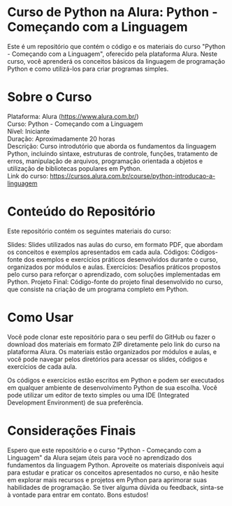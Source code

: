 # Curso de Python na Alura: Python - Começando com a Linguagem
Este é um repositório que contém o código e os materiais do curso "Python - Começando com a Linguagem", oferecido pela plataforma Alura. Neste curso, você aprenderá os conceitos básicos da linguagem de programação Python e como utilizá-los para criar programas simples.

# Sobre o Curso
Plataforma: Alura (https://www.alura.com.br/)<br>
Curso: Python - Começando com a Linguagem<br>
Nível: Iniciante<br>
Duração: Aproximadamente 20 horas<br>
Descrição: Curso introdutório que aborda os fundamentos da linguagem Python, incluindo sintaxe, estruturas de controle, funções, tratamento de erros, manipulação de arquivos, programação orientada a objetos e utilização de bibliotecas populares em Python.<br>
Link do curso: https://cursos.alura.com.br/course/python-introducao-a-linguagem<br>

# Conteúdo do Repositório
Este repositório contém os seguintes materiais do curso:

Slides: Slides utilizados nas aulas do curso, em formato PDF, que abordam os conceitos e exemplos apresentados em cada aula.
Códigos: Códigos-fonte dos exemplos e exercícios práticos desenvolvidos durante o curso, organizados por módulos e aulas.
Exercícios: Desafios práticos propostos pelo curso para reforçar o aprendizado, com soluções implementadas em Python.
Projeto Final: Código-fonte do projeto final desenvolvido no curso, que consiste na criação de um programa completo em Python.

# Como Usar
Você pode clonar este repositório para o seu perfil do GitHub ou fazer o download dos materiais em formato ZIP diretamente pelo link do curso na plataforma Alura. Os materiais estão organizados por módulos e aulas, e você pode navegar pelos diretórios para acessar os slides, códigos e exercícios de cada aula.

Os códigos e exercícios estão escritos em Python e podem ser executados em qualquer ambiente de desenvolvimento Python de sua escolha. Você pode utilizar um editor de texto simples ou uma IDE (Integrated Development Environment) de sua preferência.

# Considerações Finais
Espero que este repositório e o curso "Python - Começando com a Linguagem" da Alura sejam úteis para você no aprendizado dos fundamentos da linguagem Python. Aproveite os materiais disponíveis aqui para estudar e praticar os conceitos apresentados no curso, e não hesite em explorar mais recursos e projetos em Python para aprimorar suas habilidades de programação. Se tiver alguma dúvida ou feedback, sinta-se à vontade para entrar em contato. Bons estudos!
